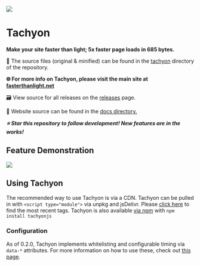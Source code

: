 ![](https://raw.githubusercontent.com/weebney/tachyon/main/docs/res/favicon.svg)

# Tachyon

**Make your site faster than light; 5x faster page loads in 685 bytes.**

🧰 The source files (original & minified) can be found in the [tachyon](https://github.com/weebney/tachyon/blob/main/tachyon/) directory of the repository.

**🌐 For more info on Tachyon, please visit the main site at [fasterthanlight.net](https://fasterthanlight.net)**

🗃 View source for all releases on the [releases](https://github.com/weebney/tachyon/releases) page.

📌 Website source can be found in the [docs directory.](https://github.com/weebney/tachyon/tree/main/docs) 

***⭐ Star this repository to follow development! New features are in the works!***

## Feature Demonstration

![](https://raw.githubusercontent.com/weebney/tachyon/main/docs/res/tachyonDemo.gif)

## Using Tachyon

The recommended way to use Tachyon is via a CDN. Tachyon can be pulled in with `<script type="module">` via unpkg and jsDelivr. Please [click here](https://fasterthanlight.net/) to find the most recent tags. Tachyon is also available [via npm](https://www.npmjs.com/package/tachyonjs) with `npm install tachyonjs`

### Configuration

As of 0.2.0, Tachyon implements whitelisting and configurable timing via `data-*` attributes. For more information on how to use these, check out [this page](https://fasterthanlight.net/#advanced-configuration).
